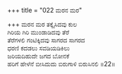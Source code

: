 +++
title = "022 ಮರನ ಮರ"

+++
ಮರನ ಮರ ತಕ್ಕೈಸಿದವು ಕುಲ  
ಗಿರಿಯ ಗಿರಿ ಮುಂಡಾಡಿದವು ತೆರೆ  
ತೆರೆಗಳಲಿ ಗಂಟಿಕ್ಕಿದವು ಸಾಗರದ ಸಾಗರದ   
ಧರಣಿ ಕದಡಲು ಸವಡಿಯಡಿಕಿಲು  
ಜರಿಯದಿಹುದೇ ಜಗದ ಬೋನಕೆ  
ಹರಿಗೆ ಹೇಳೆನೆ ಬೀಸಿದುದು ಬಿರುಗಾಳಿ ಬಿರುಸಿನಲಿ      ॥22॥